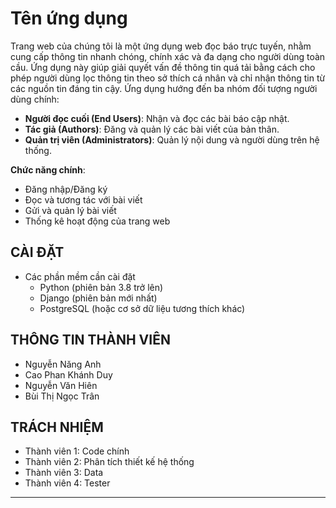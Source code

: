 # Tên ứng dụng

Trang web của chúng tôi là một ứng dụng web đọc báo trực tuyến, nhằm cung cấp thông tin nhanh chóng, chính xác và đa dạng cho người dùng toàn cầu. Ứng dụng này giúp giải quyết vấn đề thông tin quá tải bằng cách cho phép người dùng lọc thông tin theo sở thích cá nhân và chỉ nhận thông tin từ các nguồn tin đáng tin cậy. Ứng dụng hướng đến ba nhóm đối tượng người dùng chính:
- **Người đọc cuối (End Users)**: Nhận và đọc các bài báo cập nhật.
- **Tác giả (Authors)**: Đăng và quản lý các bài viết của bản thân.
- **Quản trị viên (Administrators)**: Quản lý nội dung và người dùng trên hệ thống.

**Chức năng chính**:
- Đăng nhập/Đăng ký
- Đọc và tương tác với bài viết
- Gửi và quản lý bài viết
- Thống kê hoạt động của trang web

## CÀI ĐẶT

- Các phần mềm cần cài đặt
    - Python (phiên bản 3.8 trở lên)
    - Django (phiên bản mới nhất)
    - PostgreSQL (hoặc cơ sở dữ liệu tương thích khác)

## THÔNG TIN THÀNH VIÊN

- Nguyễn Năng Anh
- Cao Phan Khánh Duy
- Nguyễn Văn Hiên
- Bùi Thị Ngọc Trân

## TRÁCH NHIỆM

- Thành viên 1:  Code chính
- Thành viên 2: Phân tích thiết kế hệ thống
- Thành viên 3: Data
- Thành viên 4: Tester


---
